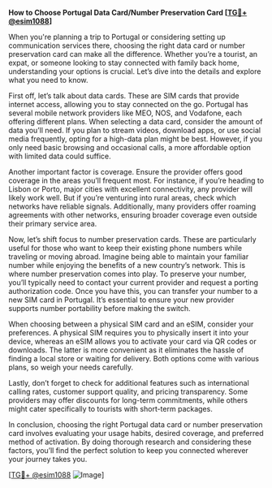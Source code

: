 **How to Choose Portugal Data Card/Number Preservation Card [[TG💪+ @esim1088](https://t.me/s/esim1088)]**

When you're planning a trip to Portugal or considering setting up communication services there, choosing the right data card or number preservation card can make all the difference. Whether you’re a tourist, an expat, or someone looking to stay connected with family back home, understanding your options is crucial. Let’s dive into the details and explore what you need to know.

First off, let’s talk about data cards. These are SIM cards that provide internet access, allowing you to stay connected on the go. Portugal has several mobile network providers like MEO, NOS, and Vodafone, each offering different plans. When selecting a data card, consider the amount of data you’ll need. If you plan to stream videos, download apps, or use social media frequently, opting for a high-data plan might be best. However, if you only need basic browsing and occasional calls, a more affordable option with limited data could suffice.

Another important factor is coverage. Ensure the provider offers good coverage in the areas you’ll frequent most. For instance, if you’re heading to Lisbon or Porto, major cities with excellent connectivity, any provider will likely work well. But if you’re venturing into rural areas, check which networks have reliable signals. Additionally, many providers offer roaming agreements with other networks, ensuring broader coverage even outside their primary service area.

Now, let’s shift focus to number preservation cards. These are particularly useful for those who want to keep their existing phone numbers while traveling or moving abroad. Imagine being able to maintain your familiar number while enjoying the benefits of a new country’s network. This is where number preservation comes into play. To preserve your number, you’ll typically need to contact your current provider and request a porting authorization code. Once you have this, you can transfer your number to a new SIM card in Portugal. It’s essential to ensure your new provider supports number portability before making the switch.

When choosing between a physical SIM card and an eSIM, consider your preferences. A physical SIM requires you to physically insert it into your device, whereas an eSIM allows you to activate your card via QR codes or downloads. The latter is more convenient as it eliminates the hassle of finding a local store or waiting for delivery. Both options come with various plans, so weigh your needs carefully.

Lastly, don’t forget to check for additional features such as international calling rates, customer support quality, and pricing transparency. Some providers may offer discounts for long-term commitments, while others might cater specifically to tourists with short-term packages.

In conclusion, choosing the right Portugal data card or number preservation card involves evaluating your usage habits, desired coverage, and preferred method of activation. By doing thorough research and considering these factors, you’ll find the perfect solution to keep you connected wherever your journey takes you. 

[[TG💪+ @esim1088](https://t.me/s/esim1088) ![Image](https://i.postimg.cc/Y0z9fWf4/image.png)]